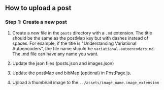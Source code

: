 ## How to upload a post

### Step 1: Create a new post

1. Create a new file in the `posts` directory with a `.md` extension. The title should be the same as the postMap key but with dashes instead of spaces. For example, if the title is "Understanding Variational Autoencoders", the file name should be `variational-autoencoders.md`. The .md file can have any name you want. 

2. Update the json files (posts.json and images.json)

3. Update the postMap and bibMap (optional) in PostPage.js.

4. Upload a thumbnail image to the `../assets/image_name.image_extension`

